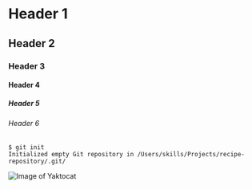 # Header 1
## Header 2
### Header 3
#### Header 4
##### Header 5
###### Header 6


```
$ git init
Initialized empty Git repository in /Users/skills/Projects/recipe-repository/.git/
```


![Image of Yaktocat](https://octodex.github.com/images/yaktocat.png)
